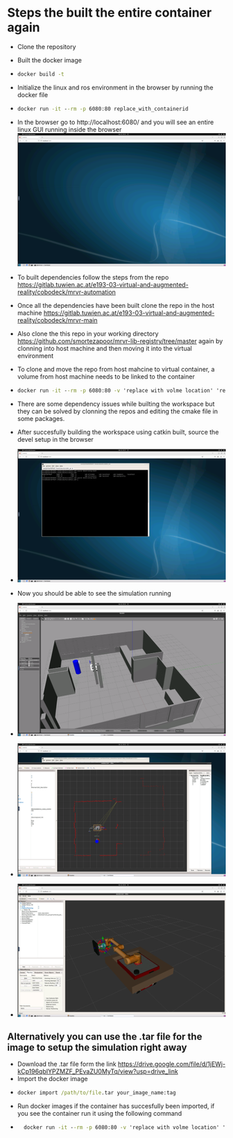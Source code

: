# Steps the built the entire container again


- Clone the repository
- Built the docker image
- ```cmd
  docker build -t
- Initialize the linux and ros environment in the browser by running the docker file
- ```cmd
  docker run -it --rm -p 6080:80 replace_with_containerid
- In the browser go to http://localhost:6080/ and you will see an entire linux GUI running inside the browser
![Screenshot](Screenshot%20from%202024-03-26%2009-24-45.png)


- To built dependencies follow the steps from the repo https://gitlab.tuwien.ac.at/e193-03-virtual-and-augmented-reality/cobodeck/mrvr-automation
- Once all the dependencies have been built clone the repo in the host machine https://gitlab.tuwien.ac.at/e193-03-virtual-and-augmented-reality/cobodeck/mrvr-main
- Also clone the this repo in your working directory https://github.com/smortezapoor/mrvr-lib-registry/tree/master again by clonning into host machine and then moving it into the virtual environment
- To clone and move the repo from host mahcine to virtual container, a volume from host machine needs to be linked to the container
- ```cmd
  docker run -it --rm -p 6080:80 -v 'replace with volme location' 'replace with container id'
- There are some dependency issues while builting the workspace but they can be solved by clonning the repos and editing the cmake file in some packages.
- After succesfully building the workspace using catkin built, source the devel setup in the browser
- ![Screenshot](Screenshot%20from%202024-03-26%2009-37-57.png)
- Now you should be able to see the simulation running
- ![Screenshot](Screenshot%20from%202024-03-26%2009-44-58.png)
- ![Screenshot](Screenshot%20from%202024-03-26%2009-45-11.png)
- ![Screenshot](Screenshot%20from%202024-03-26%2009-45-25.png)

    
## Alternatively you can use the .tar file for the image to setup the simulation right away

- Download the .tar file form the link https://drive.google.com/file/d/1jEWj-kCp196qbIYPZMZF_PEvaZU0MyTq/view?usp=drive_link
- Import the docker image
- ```cmd
  docker import /path/to/file.tar your_image_name:tag
- Run docker images if the container has succesfully been imported, if you see the container run it using the following command
- ```cmd
    docker run -it --rm -p 6080:80 -v 'replace with volme location' 'replace with container id'


